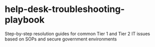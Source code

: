 # help-desk-troubleshooting-playbook
Step-by-step resolution guides for common Tier 1 and Tier 2 IT issues based on SOPs and secure government environments
